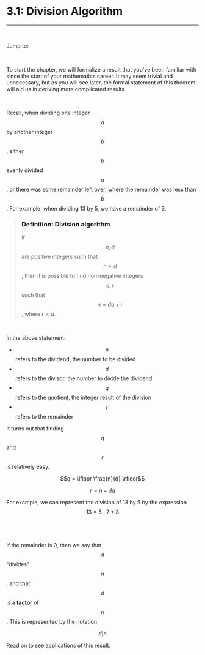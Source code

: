 <title>3.1: Division Algorithm – Number Theory</title>

# 3.1: Division Algorithm
---

<br>

Jump to:


<br>

To start the chapter, we will formalize a result that you've been familiar with since the start of your mathematics career. It may seem trivial and unnecessary, but as you will see later, the formal statement of this theorem will aid us in deriving more complicated results.

<br>

Recall, when dividing one integer $$a$$ by another integer $$b$$, either $$b$$ evenly divided $$a$$, or there was some remainder left over, where the remainder was less than $$b$$. For example, when dividing 13 by 5, we have a remainder of 3.

<a name='statement'>

> ### Definition: **Division algorithm** </a>
> If $$n, d$$ are positive integers such that $$n \geq d$$, then it is possible to find non-negative integers $$q, r$$ such that 
> $$n = dq + r$$, where $r < d$. 

<br>

In the above statement:
- $$n$$ refers to the dividend, the number to be divided
- $$d$$ refers to the divisor, the number to divide the dividend
- $$q$$ refers to the quotient, the integer result of the division
- $$r$$ refers to the remainder


It turns out that finding $$q$$ and $$r$$ is relatively easy.

<div align=center>

$$q = \lfloor \frac{n}{d} \rfloor$$

$$r = n - dq$$

</div>

For example, we can represent the division of 13 by 5 by the expression $$13 = 5 \cdot 2 + 3$$.

<br>

If the remainder is 0, then we say that $$d$$ "divides" $$n$$, and that $$d$$ is a **factor** of $$n$$. This is represented by the notation 

<div align=center>

$$d \big| n$$

</div>

Read on to see applications of this result.
